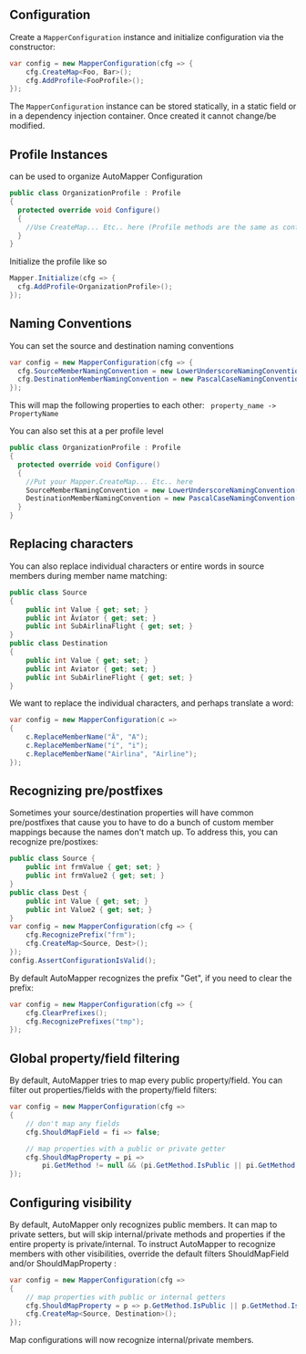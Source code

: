 ## Configuration

Create a `MapperConfiguration` instance and initialize configuration via the constructor:

```csharp
var config = new MapperConfiguration(cfg => {
    cfg.CreateMap<Foo, Bar>();
    cfg.AddProfile<FooProfile>();
});
```

The `MapperConfiguration` instance can be stored statically, in a static field or in a dependency injection container. Once created it cannot change/be modified.

## Profile Instances
can be used to organize AutoMapper Configuration
````csharp
public class OrganizationProfile : Profile 
{
  protected override void Configure() 
  {
    //Use CreateMap... Etc.. here (Profile methods are the same as configuration methods)
  }
}
````

Initialize the profile like so 
```` csharp
Mapper.Initialize(cfg => {
  cfg.AddProfile<OrganizationProfile>();
});
````

## Naming Conventions
You can set the source and destination naming conventions
````csharp
var config = new MapperConfiguration(cfg => {
  cfg.SourceMemberNamingConvention = new LowerUnderscoreNamingConvention();
  cfg.DestinationMemberNamingConvention = new PascalCaseNamingConvention();
});
````
This will map the following properties to each other: 
`  property_name -> PropertyName `

You can also set this at a per profile level 
````csharp
public class OrganizationProfile : Profile 
{
  protected override void Configure() 
  {
    //Put your Mapper.CreateMap... Etc.. here
    SourceMemberNamingConvention = new LowerUnderscoreNamingConvention();
    DestinationMemberNamingConvention = new PascalCaseNamingConvention();
  }
}
````

## Replacing characters
You can also replace individual characters or entire words in source members during member name matching:
```c#
public class Source
{
    public int Value { get; set; }
    public int Ävíator { get; set; }
    public int SubAirlinaFlight { get; set; }
}
public class Destination
{
    public int Value { get; set; }
    public int Aviator { get; set; }
    public int SubAirlineFlight { get; set; }
}
```
We want to replace the individual characters, and perhaps translate a word:
```c#
var config = new MapperConfiguration(c =>
{
    c.ReplaceMemberName("Ä", "A");
    c.ReplaceMemberName("í", "i");
    c.ReplaceMemberName("Airlina", "Airline");
});
```
## Recognizing pre/postfixes

Sometimes your source/destination properties will have common pre/postfixes that cause you to have to do a bunch of custom member mappings because the names don't match up. To address this, you can recognize pre/postixes:

```c#
public class Source {
    public int frmValue { get; set; }
    public int frmValue2 { get; set; }
}
public class Dest {
    public int Value { get; set; }
    public int Value2 { get; set; }
}
var config = new MapperConfiguration(cfg => {
    cfg.RecognizePrefix("frm");
    cfg.CreateMap<Source, Dest>();
});
config.AssertConfigurationIsValid();
```

By default AutoMapper recognizes the prefix "Get", if you need to clear the prefix:

```c#
var config = new MapperConfiguration(cfg => {
    cfg.ClearPrefixes();
    cfg.RecognizePrefixes("tmp");
});
```

## Global property/field filtering

By default, AutoMapper tries to map every public property/field. You can filter out properties/fields with the property/field filters:

```c#
var config = new MapperConfiguration(cfg =>
{
	// don't map any fields
	cfg.ShouldMapField = fi => false;

	// map properties with a public or private getter
	cfg.ShouldMapProperty = pi =>
		pi.GetMethod != null && (pi.GetMethod.IsPublic || pi.GetMethod.IsPrivate);
});
```

## Configuring visibility

By default, AutoMapper only recognizes public members. It can map to private setters, but will skip internal/private methods and properties if the entire property is private/internal. To instruct AutoMapper to recognize members with other visibilities, override the default filters ShouldMapField and/or ShouldMapProperty :
```c#
var config = new MapperConfiguration(cfg =>
{
    // map properties with public or internal getters
    cfg.ShouldMapProperty = p => p.GetMethod.IsPublic || p.GetMethod.IsAssembly;
    cfg.CreateMap<Source, Destination>();
});
```
Map configurations will now recognize internal/private members.